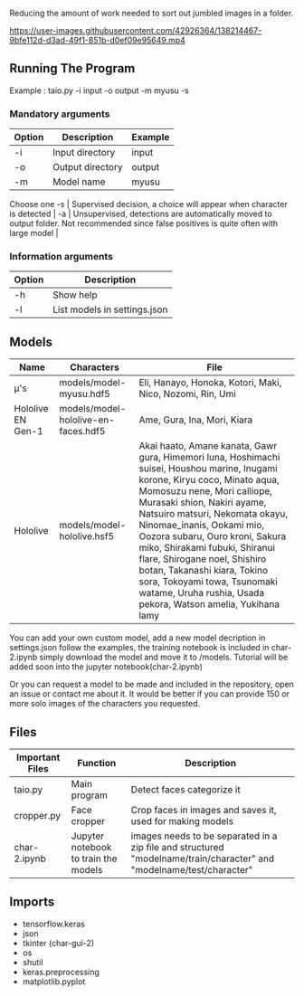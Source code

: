  Reducing the amount of work needed to sort out jumbled images in a folder.

https://user-images.githubusercontent.com/42926364/138214467-9bfe112d-d3ad-49f1-851b-d0ef09e95649.mp4

 ## Running The Program
 Example : taio.py -i input -o output -m myusu -s
 
 ### Mandatory arguments
 Option | Description | Example
 ------------ | ------------- | ------------- 
 -i | Input directory | input
 -o | Output directory | output
 -m | Model name | myusu
 Choose one
 -s | Supervised decision, a choice will appear when character is detected | 
 -a | Unsupervised, detections are automatically moved to output folder. Not recommended since false positives is quite often with large model | 
 
 ### Information arguments
 Option | Description
 ------------ | -------------
 -h | Show help
 -l | List models in settings.json
 
 ## Models
 
  Name | Characters | File
 ------------ | ------------- | ------------- 
 μ's | models/model-myusu.hdf5 | Eli, Hanayo, Honoka, Kotori, Maki, Nico, Nozomi, Rin, Umi
 Hololive EN Gen-1 | models/model-hololive-en-faces.hdf5 | Ame, Gura, Ina, Mori, Kiara
 Hololive | models/model-hololive.hsf5 | Akai haato, Amane kanata, Gawr gura, Himemori luna, Hoshimachi suisei, Houshou marine, Inugami korone, Kiryu coco, Minato aqua, Momosuzu nene, Mori calliope, Murasaki shion, Nakiri ayame, Natsuiro matsuri, Nekomata okayu, Ninomae_inanis, Ookami mio, Oozora subaru, Ouro kroni, Sakura miko, Shirakami fubuki, Shiranui flare, Shirogane noel, Shishiro botan, Takanashi kiara, Tokino sora, Tokoyami towa, Tsunomaki watame, Uruha rushia, Usada pekora, Watson amelia, Yukihana lamy

 You can add your own custom model, add a new model decription in settings.json follow the examples, the training notebook is included in  char-2.ipynb simply download the model and move it to /models. Tutorial will be added soon into the jupyter notebook(char-2.ipynb)
 
 Or you can request a model to be made and included in the repository, open an issue or contact me about it. It would be better if you can provide 150 or more solo images of the characters you requested.

## Files

Important Files | Function | Description
------------ | ------------- | -------------
taio.py | Main program | Detect faces categorize it
cropper.py | Face cropper | Crop faces in images and saves it, used for making models
char-2.ipynb | Jupyter notebook to train the models | images needs to be separated in a zip file and structured "modelname/train/character" and "modelname/test/character"

## Imports
* tensorflow.keras
* json
* tkinter (char-gui-2)
* os
* shutil
* keras.preprocessing
* matplotlib.pyplot
